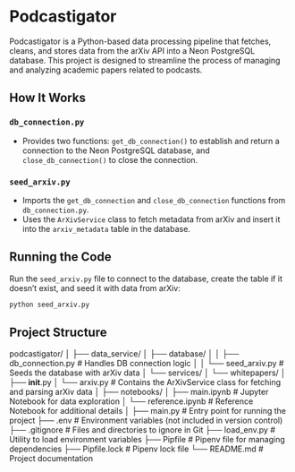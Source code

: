 # Podcastigator

Podcastigator is a Python-based data processing pipeline that fetches, cleans, and stores data from the arXiv API into a Neon PostgreSQL database. This project is designed to streamline the process of managing and analyzing academic papers related to podcasts.

## How It Works

### `db_connection.py`
- Provides two functions: `get_db_connection()` to establish and return a connection to the Neon PostgreSQL database, and `close_db_connection()` to close the connection.

### `seed_arxiv.py`
- Imports the `get_db_connection` and `close_db_connection` functions from `db_connection.py`.
- Uses the `ArXivService` class to fetch metadata from arXiv and insert it into the `arxiv_metadata` table in the database.

## Running the Code

Run the `seed_arxiv.py` file to connect to the database, create the table if it doesn’t exist, and seed it with data from arXiv:

```bash
python seed_arxiv.py
```

## Project Structure 

podcastigator/
│
├── data_service/
│   ├── database/
│   │   ├── db_connection.py        # Handles DB connection logic
│   │   └── seed_arxiv.py           # Seeds the database with arXiv data
│   └── services/
│       └── whitepapers/
│           ├── __init__.py
│           └── arxiv.py            # Contains the ArXivService class for fetching and parsing arXiv data
│
├── notebooks/
│   ├── main.ipynb                  # Jupyter Notebook for data exploration
│   └── reference.ipynb             # Reference Notebook for additional details
│
├── main.py                         # Entry point for running the project
├── .env                            # Environment variables (not included in version control)
├── .gitignore                      # Files and directories to ignore in Git
├── load_env.py                     # Utility to load environment variables
├── Pipfile                         # Pipenv file for managing dependencies
├── Pipfile.lock                    # Pipenv lock file
└── README.md                       # Project documentation
